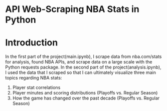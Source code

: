 # API Web-Scraping NBA Stats in Python
# Introduction
In the first part of the project(main.ipynb), I scrape data from nba.com/stats for analysis, found NBA APIs, and scrape data on a large scale with the Python requests package. In the second part of the project(analysis.ipynb), I used the data that I scraped so that I can ultimately visualize three main topics regarding NBA stats:

1) Player stat correlations
2) Player minutes and scoring distributions (Playoffs vs. Regular Season)
3) How the game has changed over the past decade (Playoffs vs. Regular Season)
